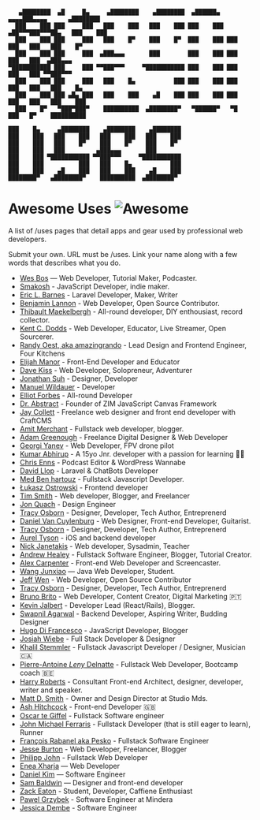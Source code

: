 ```
   ▄████████  ▄█     █▄     ▄████████    ▄████████  ▄██████▄    ▄▄▄▄███▄▄▄▄      ▄████████
  ███    ███ ███     ███   ███    ███   ███    ███ ███    ███ ▄██▀▀▀███▀▀▀██▄   ███    ███
  ███    ███ ███     ███   ███    █▀    ███    █▀  ███    ███ ███   ███   ███   ███    █▀
  ███    ███ ███     ███  ▄███▄▄▄       ███        ███    ███ ███   ███   ███  ▄███▄▄▄
▀███████████ ███     ███ ▀▀███▀▀▀     ▀███████████ ███    ███ ███   ███   ███ ▀▀███▀▀▀
  ███    ███ ███     ███   ███    █▄           ███ ███    ███ ███   ███   ███   ███    █▄
  ███    ███ ███ ▄█▄ ███   ███    ███    ▄█    ███ ███    ███ ███   ███   ███   ███    ███
  ███    █▀   ▀███▀███▀    ██████████  ▄████████▀   ▀██████▀   ▀█   ███   █▀    ██████████

███    █▄     ▄████████    ▄████████    ▄████████
███    ███   ███    ███   ███    ███   ███    ███
███    ███   ███    █▀    ███    █▀    ███    █▀
███    ███   ███         ▄███▄▄▄       ███
███    ███ ▀███████████ ▀▀███▀▀▀     ▀███████████
███    ███          ███   ███    █▄           ███
███    ███    ▄█    ███   ███    ███    ▄█    ███
████████▀   ▄████████▀    ██████████  ▄████████▀

```

# Awesome Uses ![Awesome][awesome-badge]

A list of /uses pages that detail apps and gear used by professional web developers.

Submit your own. URL must be /uses. Link your name along with a few words that describes what you do.

* [Wes Bos](https://wesbos.com/uses) — Web Developer, Tutorial Maker, Podcaster.
* [Smakosh](https://smakosh.com/the-tech-tools-I-use) - JavaScript Developer, indie maker.
* [Eric L. Barnes](https://ericlbarnes.com/uses/) - Laravel Developer, Maker, Writer
* [Benjamin Lannon](https://lannonbr.com/uses/) - Web Developer, Open Source Contributor.
* [Thibault Maekelbergh](https://thibmaek.com/uses) - All-round developer, DIY enthousiast, record collector.
* [Kent C. Dodds](https://kentcdodds.com/uses) - Web Developer, Educator, Live Streamer, Open Sourcerer.
* [Randy Oest, aka amazingrando](https://randyoest.com/uses/) - Lead Design and Frontend Engineer, Four Kitchens
* [Elijah Manor](https://elijahmanor.com/uses) - Front-End Developer and Educator
* [Dave Kiss](https://davekiss.com/uses) - Web Developer, Solopreneur, Adventurer
* [Jonathan Suh](https://jonsuh.com/uses) - Designer, Developer
* [Manuel Wildauer](https://wildauer.io/uses) - Developer
* [Elliot Forbes](https://tutorialedge.net/uses/) - All-round Developer
* [Dr. Abstract](https://zimjs.com/uses/) - Founder of ZIM JavaScript Canvas Framework
* [Jay Collett](https://www.jaycollett.co/uses/) - Freelance web designer and front end developer with CraftCMS
* [Amit Merchant](https://www.amitmerchant.com/uses/) - Fullstack web developer, blogger. 
* [Adam Greenough](https://adamgreenough.me/uses/) - Freelance Digital Designer & Web Developer
* [Georgi Yanev](https://gyanev.com/uses/) - Web Developer, FPV drone pilot
* [Kumar Abhirup](https://kumar.now.sh/uses) - A 15yo Jnr. developer with a passion for learning 👋🏻
* [Chris Enns](https://chrisenns.com/uses/) - Podcast Editor & WordPress Wannabe
* [David Llop](https://davidllop.com/uses/) - Laravel & ChatBots Developer
* [Med Ben hartouz](https://benhartouz.com/uses/) - Fullstack Javascript Developer.
* [Łukasz Ostrowski](https://ostrowski.ninja/uses/) - Frontend developer
* [Tim Smith](https://www.iamtimsmith.com/uses) - Web developer, Blogger, and Freelancer
* [Jon Quach](https://jonquach.com/uses/) - Design Engineer
* [Tracy Osborn](https://limedaring.com/uses/) - Designer, Developer, Tech Author, Entreprenerd
* [Daniel Van Cuylenburg](https://dvanc.co/uses/) - Web Designer, Front-end Developer, Guitarist. 
* [Tracy Osborn](https://limedaring.com/uses/) - Designer, Developer, Tech Author, Entreprenerd 
* [Aurel Tyson](https://aureltyson.info/uses) - iOS and backend developer
* [Nick Janetakis](https://nickjanetakis.com/uses) - Web developer, Sysadmin, Teacher
* [Andrew Healey](https://healeycodes.github.io/uses/) - Fullstack Software Engineer, Blogger, Tutorial Creator.
* [Alex Carpenter](https://alexcarpenter.me/uses/) - Front-end Web Developer and Screencaster.
* [Wang Junxiao](http://www.feng0207.site/uses/) — Java Web Developer, Student.
* [Jeff Wen](https://sinchang.me/uses/) - Web Developer, Open Source Contributor
* [Tracy Osborn](https://limedaring.com/uses/) - Designer, Developer, Tech Author, Entreprenerd
* [Bruno Brito](https://brunobrito.pt/uses/) - Web Developer, Content Creator, Digital Marketing 🇵🇹
* [Kevin Jalbert](https://kevinjalbert.com/uses/) - Developer Lead (React/Rails), Blogger. 
* [Swapnil Agarwal](https://swapnil.net/uses/) - Backend Developer, Aspiring Writer, Budding Designer
* [Hugo Di Francesco](https://codewithhugo.com/uses/) - JavaScript Developer, Blogger
* [Josiah Wiebe](https://jwie.be/uses/) - Full Stack Developer & Designer
* [Khalil Stemmler](https://khalilstemmler.com/uses/) - Fullstack Javascript Developer / Designer, Musician 🇨🇦
* [Pierre-Antoine _Leny_ Delnatte](https://leny.me/uses/) - Fullstack Web Developer, Bootcamp coach 🇧🇪
* [Harry Roberts](https://csswizardry.com/uses/) - Consultant Front-end Architect, designer, developer, writer and speaker.
* [Matt D. Smith](http://mds.is/using-stuff/) - Owner and Design Director at Studio Mds.
* [Ash Hitchcock](https://www.ashleyhitchcock.com/uses) - Front-end Developer 🇬🇧
* [Oscar te Giffel](https://oscartegiffel.com/uses/) - Fullstack Software engineer
* [John Michael Ferraris](https://jhnferraris.dev/uses/) - Fullstack Developer (that is still eager to learn), Runner
* [François Rabanel aka Pesko](https://peskoo.github.io/lasalledutemps/articles/2019-04/uses) - Fullstack Software Engineer
* [Jesse Burton](https://burtonmediainc.com/uses) - Web Developer, Freelancer, Blogger
* [Philipp John](https://www.jplace.de/uses) - Fullstack Web Developer
* [Enea Xharja](https://eneaxharja.com/uses) — Web Developer
* [Daniel Kim](https://www.danielkim.io/uses) — Software Engineer
* [Sam Baldwin](https://sambaldwin.info/uses) — Designer and front-end developer
* [Zack Eaton](https://zackeaton.com/uses/) - Student, Developer, Caffiene Enthusiast
* [Pawel Grzybek](https://pawelgrzybek.com/uses/) - Software Engineer at Mindera
* [Jessica Dembe](https://www.jessicadembe.tech/uses/) - Software Engineer

[awesome-badge]: https://cdn.rawgit.com/sindresorhus/awesome/d7305f38d29fed78fa85652e3a63e154dd8e8829/media/badge.svg
